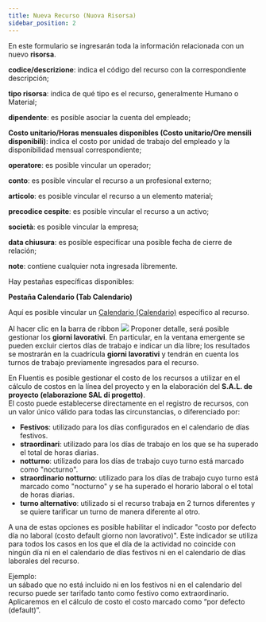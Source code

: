 ```yaml
---
title: Nueva Recurso (Nuova Risorsa)
sidebar_position: 2
---
```


En este formulario se ingresarán toda la información relacionada con un nuevo **risorsa**.

**codice/descrizione**: indica el código del recurso con la correspondiente descripción;  

**tipo risorsa**: indica de qué tipo es el recurso, generalmente Humano o Material;  

**dipendente**: es posible asociar la cuenta del empleado;  

**Costo unitario/Horas mensuales disponibles (Costo unitario/Ore mensili disponibili)**: indica el costo por unidad de trabajo del empleado y la disponibilidad mensual correspondiente;  

**operatore**: es posible vincular un operador;  

**conto**: es posible vincular el recurso a un profesional externo;  

**articolo**: es posible vincular el recurso a un elemento material;  

**precodice cespite**: es posible vincular el recurso a un activo;  

**società**: es posible vincular la empresa;  

**data chiusura**: es posible especificar una posible fecha de cierre de relación;  

**note**: contiene cualquier nota ingresada libremente.  

Hay pestañas específicas disponibles:

**Pestaña Calendario (Tab Calendario)**

Aquí es posible vincular un [Calendario (Calendario)](/docs/project-management/registers/calendars-management/calendars/) específico al recurso.  

Al hacer clic en la barra de ribbon ![](/img/neutral/common/detail-propose.png) Proponer detalle, será posible gestionar los **giorni lavorativi**. En particular, en la ventana emergente se pueden excluir ciertos días de trabajo e indicar un día libre; los resultados se mostrarán en la cuadrícula **giorni lavorativi** y tendrán en cuenta los turnos de trabajo previamente ingresados para el recurso.  

En Fluentis es posible gestionar el costo de los recursos a utilizar en el cálculo de costos en la línea del proyecto y en la elaboración del **S.A.L. de proyecto (elaborazione SAL di progetto)**.  
El costo puede establecerse directamente en el registro de recursos, con un valor único válido para todas las circunstancias, o diferenciado por:  
- **Festivos**: utilizado para los días configurados en el calendario de días festivos.  
- **straordinari**: utilizado para los días de trabajo en los que se ha superado el total de horas diarias.  
- **notturno**: utilizado para los días de trabajo cuyo turno está marcado como "nocturno".  
- **straordinario notturno**: utilizado para los días de trabajo cuyo turno está marcado como "nocturno" y se ha superado el horario laboral o el total de horas diarias.  
- **turno alternativo**: utilizado si el recurso trabaja en 2 turnos diferentes y se quiere tarificar un turno de manera diferente al otro.  

A una de estas opciones es posible habilitar el indicador "costo por defecto día no laboral (costo default giorno non lavorativo)". Este indicador se utiliza para todos los casos en los que el día de la actividad no coincide con ningún día ni en el calendario de días festivos ni en el calendario de días laborales del recurso.  

Ejemplo:  
un sábado que no está incluido ni en los festivos ni en el calendario del recurso puede ser tarifado tanto como festivo como extraordinario. Aplicaremos en el cálculo de costo el costo marcado como “por defecto (default)”.